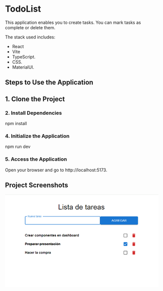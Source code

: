 # TodoList

This application enables you to create tasks. You can mark tasks as complete or delete them.

The stack used includes:
- React
- Vite
- TypeScript.
- CSS.
- MaterialUI.


## Steps to Use the Application

## 1. Clone the Project

### 2. Install Dependencies
npm install

### 4. Initialize the Application

npm run dev

### 5.  Access the Application

Open your browser and go to http://localhost:5173.

## Project Screenshots
![Captura de pantalla](https://raw.githubusercontent.com/lcarriel-coder/TodoList/main/imagenes/dev.png)


